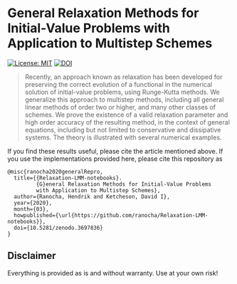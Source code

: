 # General Relaxation Methods for Initial-Value Problems with Application to Multistep Schemes

[![License: MIT](https://img.shields.io/badge/License-MIT-success.svg)](https://opensource.org/licenses/MIT)
[![DOI](https://zenodo.org/badge/DOI/10.5281/zenodo.3697836.svg)](https://doi.org/10.5281/zenodo.3697836)

<!-- This repository contains some code used in the article
```
@online{ranocha2020general,
  title={General Relaxation Methods for Initial-Value Problems
         with Application to Multistep Schemes},
  author={Ranocha, Hendrik and Ketcheson, David I},
  year={2020},
  month={03},
  eprint={TODO},
  eprinttype={arxiv},
  eprintclass={math.NA}
}
``` -->

> Recently, an approach known as relaxation has been developed for preserving the correct evolution of a functional in the numerical solution of initial-value problems, using Runge-Kutta methods. We generalize this approach to multistep methods, including all general linear methods of order two or higher, and many other classes of schemes. We prove the existence of a valid relaxation parameter and high order accuracy of the resulting method, in the context of general equations, including but not limited to conservative and dissipative systems. The theory is illustrated with several numerical examples.

If you find these results useful, please cite the article mentioned above. If you
use the implementations provided here, please cite this repository as
```
@misc{ranocha2020generalRepro,
  title={{Relaxation-LMM-notebooks}.
         {G}eneral Relaxation Methods for Initial-Value Problems
         with Application to Multistep Schemes},
  author={Ranocha, Hendrik and Ketcheson, David I},
  year={2020},
  month={03},
  howpublished={\url{https://github.com/ranocha/Relaxation-LMM-notebooks}},
  doi={10.5281/zenodo.3697836}
}
```


## Disclaimer

Everything is provided as is and without warranty. Use at your own risk!
